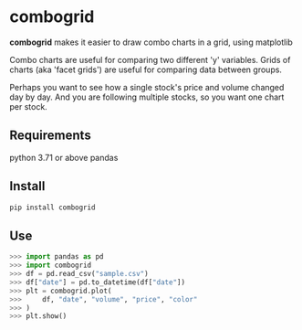 # combogrid

**combogrid** makes it easier to draw combo charts in a grid, using matplotlib

Combo charts are useful for comparing two different 'y' variables.
Grids of charts (aka 'facet grids') are useful for comparing data
between groups.

Perhaps you want to see how a single stock's price and volume changed day by day.
And you are following multiple stocks, so you want one chart per stock.

## Requirements
python 3.71 or above
pandas

## Install
```bash
pip install combogrid
```

## Use
```python
>>> import pandas as pd
>>> import combogrid
>>> df = pd.read_csv("sample.csv")
>>> df["date"] = pd.to_datetime(df["date"])
>>> plt = combogrid.plot(
>>>     df, "date", "volume", "price", "color"
>>> )
>>> plt.show()

```
